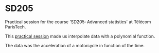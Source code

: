
# SD205
Practical session for the course 'SD205: Advanced statistics' at Télécom ParisTech.

This [practical session](https://github.com/LoicH/SD205/blob/master/TP1.ipynb) made us interpolate data with a polynomial function. 

The data was the acceleration of a motorcycle in function of the time.
